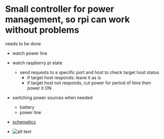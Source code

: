 # Small controller for power management, so rpi can work without problems

needs to be done
- watch power line
- watch raspberry pi state
    - send requests to a specific port and host to check target host status
        - if target host responds: leave it as is
        - if target host not responds, cut power for period of time then power it ON
- switching power sources when needed
    - battery
    - power line

- [schematics](https://easyeda.com/zetxx/power-board)
- ![alt text](https://github.com/zetxx/router-rpi-4G/raw/master/esp32/1.jpg "work in progress")
